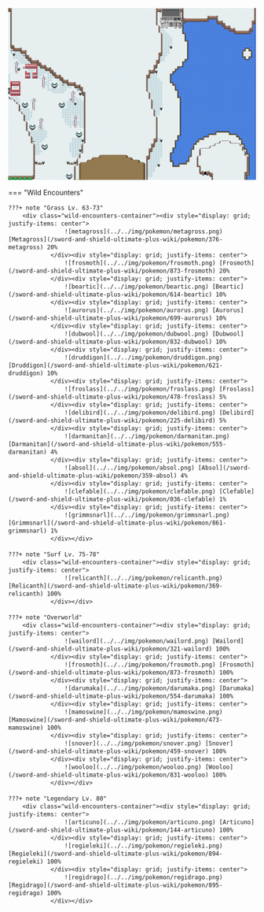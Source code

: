 <img src="../../img/routes/Crown Tundra Snowy East.png" alt="Crown Tundra Snowy East"/>

=== "Wild Encounters"


	???+ note "Grass Lv. 63-73"
		<div class="wild-encounters-container"><div style="display: grid; justify-items: center">
                    ![metagross](../../img/pokemon/metagross.png) [Metagross](/sword-and-shield-ultimate-plus-wiki/pokemon/376-metagross) 20%
                </div><div style="display: grid; justify-items: center">
                    ![frosmoth](../../img/pokemon/frosmoth.png) [Frosmoth](/sword-and-shield-ultimate-plus-wiki/pokemon/873-frosmoth) 20%
                </div><div style="display: grid; justify-items: center">
                    ![beartic](../../img/pokemon/beartic.png) [Beartic](/sword-and-shield-ultimate-plus-wiki/pokemon/614-beartic) 10%
                </div><div style="display: grid; justify-items: center">
                    ![aurorus](../../img/pokemon/aurorus.png) [Aurorus](/sword-and-shield-ultimate-plus-wiki/pokemon/699-aurorus) 10%
                </div><div style="display: grid; justify-items: center">
                    ![dubwool](../../img/pokemon/dubwool.png) [Dubwool](/sword-and-shield-ultimate-plus-wiki/pokemon/832-dubwool) 10%
                </div><div style="display: grid; justify-items: center">
                    ![druddigon](../../img/pokemon/druddigon.png) [Druddigon](/sword-and-shield-ultimate-plus-wiki/pokemon/621-druddigon) 10%
                </div><div style="display: grid; justify-items: center">
                    ![froslass](../../img/pokemon/froslass.png) [Froslass](/sword-and-shield-ultimate-plus-wiki/pokemon/478-froslass) 5%
                </div><div style="display: grid; justify-items: center">
                    ![delibird](../../img/pokemon/delibird.png) [Delibird](/sword-and-shield-ultimate-plus-wiki/pokemon/225-delibird) 5%
                </div><div style="display: grid; justify-items: center">
                    ![darmanitan](../../img/pokemon/darmanitan.png) [Darmanitan](/sword-and-shield-ultimate-plus-wiki/pokemon/555-darmanitan) 4%
                </div><div style="display: grid; justify-items: center">
                    ![absol](../../img/pokemon/absol.png) [Absol](/sword-and-shield-ultimate-plus-wiki/pokemon/359-absol) 4%
                </div><div style="display: grid; justify-items: center">
                    ![clefable](../../img/pokemon/clefable.png) [Clefable](/sword-and-shield-ultimate-plus-wiki/pokemon/036-clefable) 1%
                </div><div style="display: grid; justify-items: center">
                    ![grimmsnarl](../../img/pokemon/grimmsnarl.png) [Grimmsnarl](/sword-and-shield-ultimate-plus-wiki/pokemon/861-grimmsnarl) 1%
                </div></div>

	???+ note "Surf Lv. 75-78"
		<div class="wild-encounters-container"><div style="display: grid; justify-items: center">
                    ![relicanth](../../img/pokemon/relicanth.png) [Relicanth](/sword-and-shield-ultimate-plus-wiki/pokemon/369-relicanth) 100%
                </div></div>

	???+ note "Overworld"
		<div class="wild-encounters-container"><div style="display: grid; justify-items: center">
                    ![wailord](../../img/pokemon/wailord.png) [Wailord](/sword-and-shield-ultimate-plus-wiki/pokemon/321-wailord) 100%
                </div><div style="display: grid; justify-items: center">
                    ![frosmoth](../../img/pokemon/frosmoth.png) [Frosmoth](/sword-and-shield-ultimate-plus-wiki/pokemon/873-frosmoth) 100%
                </div><div style="display: grid; justify-items: center">
                    ![darumaka](../../img/pokemon/darumaka.png) [Darumaka](/sword-and-shield-ultimate-plus-wiki/pokemon/554-darumaka) 100%
                </div><div style="display: grid; justify-items: center">
                    ![mamoswine](../../img/pokemon/mamoswine.png) [Mamoswine](/sword-and-shield-ultimate-plus-wiki/pokemon/473-mamoswine) 100%
                </div><div style="display: grid; justify-items: center">
                    ![snover](../../img/pokemon/snover.png) [Snover](/sword-and-shield-ultimate-plus-wiki/pokemon/459-snover) 100%
                </div><div style="display: grid; justify-items: center">
                    ![wooloo](../../img/pokemon/wooloo.png) [Wooloo](/sword-and-shield-ultimate-plus-wiki/pokemon/831-wooloo) 100%
                </div></div>

	???+ note "Legendary Lv. 80"
		<div class="wild-encounters-container"><div style="display: grid; justify-items: center">
                    ![articuno](../../img/pokemon/articuno.png) [Articuno](/sword-and-shield-ultimate-plus-wiki/pokemon/144-articuno) 100%
                </div><div style="display: grid; justify-items: center">
                    ![regieleki](../../img/pokemon/regieleki.png) [Regieleki](/sword-and-shield-ultimate-plus-wiki/pokemon/894-regieleki) 100%
                </div><div style="display: grid; justify-items: center">
                    ![regidrago](../../img/pokemon/regidrago.png) [Regidrago](/sword-and-shield-ultimate-plus-wiki/pokemon/895-regidrago) 100%
                </div></div>



